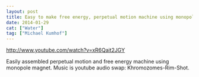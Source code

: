 ```yaml
---
layout: post
title: Easy to make free energy, perpetual motion machine using monopole magnet.
date: 2014-01-29
cat: ["Water"]
tag: ["Michael Kumhof"]
---
```


http://www.youtube.com/watch?v=xR6Qait2JGY

Easily assembled perpetual motion and free energy machine using monopole magnet. Music is youtube audio swap: Khromozomes-Rim-Shot.